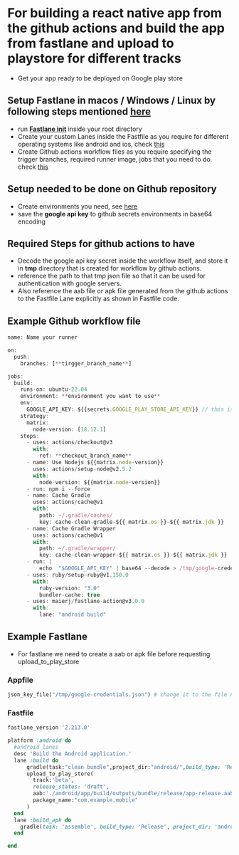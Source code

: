 # For building a react native app from the github actions and build the app from fastlane and upload to playstore for different tracks

- Get your app ready to be deployed on Google play store

## Setup Fastlane in macos / Windows / Linux by following steps mentioned [here](https://docs.fastlane.tools/getting-started/ios/setup/)

- run **[Fastlane init](https://docs.fastlane.tools/getting-started/ios/setup/#:~:text=directory%20and%20run-,fastlane%20init,-Note%20that%20if)** inside your root directory
- Create your custom Lanes inside the Fastfile as you require for different operating systems like android and ios, check [this](https://github.com/sidddev7/fastlane#readme)
- Create Github actions workflow files as you require specifying the trigger branches, required runner image, jobs that you need to do. check [this](https://github.com/sidddev7/github-actions#readme)

## Setup needed to be done on Github repository
- Create environments you need, see [here](https://docs.github.com/en/actions/deployment/targeting-different-environments/using-environments-for-deployment)
- save the **google api key** to github secrets environments in base64 encoding

## Required Steps for github actions to have

- Decode the google api key secret inside the workflow itself, and store it in **tmp** directory that is created for workflow by github actions.
- reference the path to that tmp json file so that it can be used for authentication with google servers.
- Also reference the aab file or apk file generated from the github actions to the Fastfile Lane explicitly as shown in Fastfile code.

## Example Github workflow file
```javascript
name: Name your runner

on:
  push:
    branches: [**tirgger_branch_name**]

jobs:
  build:
    runs-on: ubuntu-22.04
    environment: **environment you want to use**
    env:
      GOOGLE_API_KEY: ${{secrets.GOOGLE_PLAY_STORE_API_KEY}} // this is the base64 encoded api key stored in github secrets
    strategy:
      matrix:
        node-version: [18.12.1]
    steps:
      - uses: actions/checkout@v3
        with:
          ref: **checkout_branch_name**
      - name: Use Nodejs ${{matrix.node-version}}
        uses: actions/setup-node@v2.5.2
        with:
          node-version: ${{matrix.node-version}}
      - run: npm i --force
      - name: Cache Gradle
        uses: actions/cache@v1
        with:   
          path: ~/.gradle/caches/
          key: cache-clean-gradle-${{ matrix.os }}-${{ matrix.jdk }}
      - name: Cache Gradle Wrapper
        uses: actions/cache@v1
        with:
          path: ~/.gradle/wrapper/
          key: cache-clean-wrapper-${{ matrix.os }}-${{ matrix.jdk }}
      - run: |
          echo  "$GOOGLE_API_KEY" | base64 --decode > /tmp/google-credentials.json
      - uses: ruby/setup-ruby@v1.150.0
        with:
          ruby-version: "3.0"
          bundler-cache: true
      - uses: maierj/fastlane-action@v3.0.0
        with:
          lane: "android build"

```

## Example Fastlane

- For fastlane we need to create a aab or apk file before requesting upload_to_play_store


### Appfile
```ruby
json_key_file("/tmp/google-credentials.json") # change it to the file name you created at time of decoding the base64 github secret
```

### Fastfile
```ruby
fastlane_version '2.213.0'

platform :android do
  #android lanes
  desc 'Build the Android application.'
  lane :build do
      gradle(task:"clean bundle",project_dir:"android/",build_type: 'Release',)
      upload_to_play_store(
        track:'beta',
        release_status: 'draft',
        aab:'./android/app/build/outputs/bundle/release/app-release.aab',  #this can be changed to apk if needed, look at the directory where your app is built by gradle
        package_name:"com.example.mobile"
      )
  end
  lane :build_apk do
    gradle(task: 'assemble', build_type: 'Release', project_dir: 'android/')
  end

end
```

